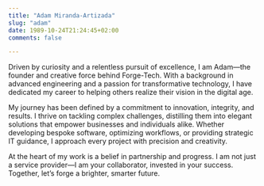 ```yaml
---
title: "Adam Miranda-Artizada"
slug: "adam"
date: 1989-10-24T21:24:45+02:00
comments: false

---
```


Driven by curiosity and a relentless pursuit of excellence, I am Adam—the founder and creative force behind Forge-Tech. With a background in advanced engineering and a passion for transformative technology, I have dedicated my career to helping others realize their vision in the digital age.

My journey has been defined by a commitment to innovation, integrity, and results. I thrive on tackling complex challenges, distilling them into elegant solutions that empower businesses and individuals alike. Whether developing bespoke software, optimizing workflows, or providing strategic IT guidance, I approach every project with precision and creativity.

At the heart of my work is a belief in partnership and progress. I am not just a service provider—I am your collaborator, invested in your success. Together, let’s forge a brighter, smarter future.